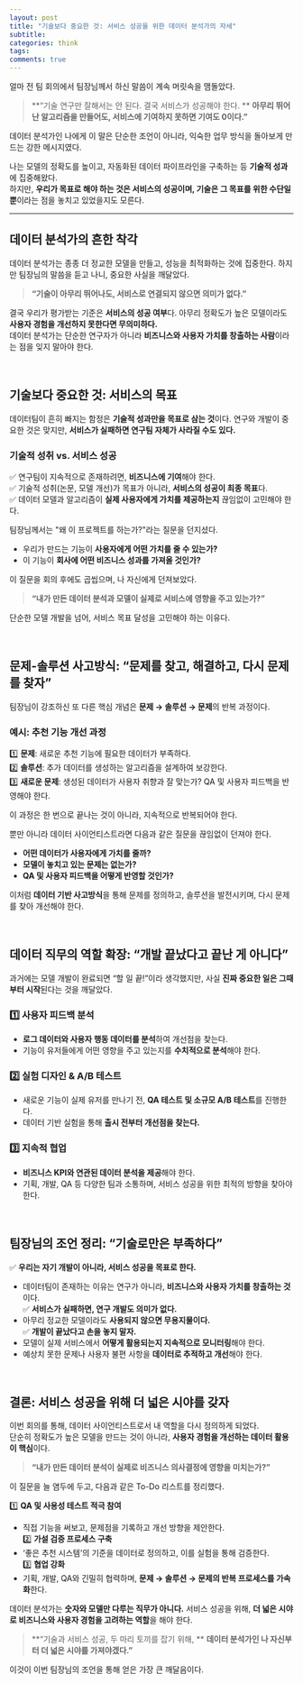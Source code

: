```yaml
---
layout: post
title: "기술보다 중요한 것: 서비스 성공을 위한 데이터 분석가의 자세"
subtitle: 
categories: think
tags:
comments: true
---
```



얼마 전 팀 회의에서 팀장님께서 하신 말씀이 계속 머릿속을 맴돌았다.

> **“기술 연구만 잘해서는 안 된다. 결국 서비스가 성공해야 한다. **
> **아무리 뛰어난 알고리즘을 만들어도, 서비스에 기여하지 못하면 기여도 0이다.”**

데이터 분석가인 나에게 이 말은 단순한 조언이 아니라, 익숙한 업무 방식을 돌아보게 만드는 강한 메시지였다. <br>

나는 모델의 정확도를 높이고, 자동화된 데이터 파이프라인을 구축하는 등 **기술적 성과**에 집중해왔다. <br>
하지만,   **우리가 목표로 해야 하는 것은 서비스의 성공이며, 기술은 그 목표를 위한 수단일 뿐**이라는 점을 놓치고 있었을지도 모른다.

---

## **데이터 분석가의 흔한 착각**  

데이터 분석가는 종종 더 정교한 모델을 만들고, 성능을 최적화하는 것에 집중한다. 하지만 팀장님의 말씀을 듣고 나니, 중요한 사실을 깨달았다.

> **“기술이 아무리 뛰어나도, 서비스로 연결되지 않으면 의미가 없다.”**

결국 우리가 평가받는 기준은 **서비스의 성공 여부**다. 아무리 정확도가 높은 모델이라도 **사용자 경험을 개선하지 못한다면 무의미하다.**  <br>
데이터 분석가는 단순한 연구자가 아니라 **비즈니스와 사용자 가치를 창출하는 사람**이라는 점을 잊지 말아야 한다.

<br>

## **기술보다 중요한 것: 서비스의 목표**  

데이터팀이 흔히 빠지는 함정은 **기술적 성과만을 목표로 삼는 것**이다. 연구와 개발이 중요한 것은 맞지만, **서비스가 실패하면 연구팀 자체가 사라질 수도 있다.**  

### **기술적 성취 vs. 서비스 성공**  
✅ 연구팀이 지속적으로 존재하려면, **비즈니스에 기여**해야 한다.  <br>
✅ 기술적 성취(논문, 모델 개선)가 목표가 아니라, **서비스의 성공이 최종 목표**다.  <br>
✅ 데이터 모델과 알고리즘이 **실제 사용자에게 가치를 제공하는지** 끊임없이 고민해야 한다.  

팀장님께서는 "왜 이 프로젝트를 하는가?"라는 질문을 던지셨다.  
- 우리가 만드는 기능이 **사용자에게 어떤 가치를 줄 수 있는가?**  
- 이 기능이 **회사에 어떤 비즈니스 성과를 가져올 것인가?**  

이 질문을 회의 후에도 곱씹으며, 나 자신에게 던져보았다.  
> **“내가 만든 데이터 분석과 모델이 실제로 서비스에 영향을 주고 있는가?”**  

단순한 모델 개발을 넘어, 서비스 목표 달성을 고민해야 하는 이유다.

<br>

## **문제-솔루션 사고방식: “문제를 찾고, 해결하고, 다시 문제를 찾자”**  

팀장님이 강조하신 또 다른 핵심 개념은 **문제 → 솔루션 → 문제**의 반복 과정이다.  

### **예시: 추천 기능 개선 과정**  
1️⃣ **문제**: 새로운 추천 기능에 필요한 데이터가 부족하다.  <br>
2️⃣ **솔루션**: 추가 데이터를 생성하는 알고리즘을 설계하여 보강한다.  <br>
3️⃣ **새로운 문제**: 생성된 데이터가 사용자 취향과 잘 맞는가? QA 및 사용자 피드백을 반영해야 한다.  

이 과정은 한 번으로 끝나는 것이 아니라, 지속적으로 반복되어야 한다. <br>

뿐만 아니라 데이터 사이언티스트라면 다음과 같은 질문을 끊임없이 던져야 한다.  
- **어떤 데이터가 사용자에게 가치를 줄까?**  
- **모델이 놓치고 있는 문제는 없는가?**  
- **QA 및 사용자 피드백을 어떻게 반영할 것인가?**  

이처럼 **데이터 기반 사고방식**을 통해 문제를 정의하고, 솔루션을 발전시키며, 다시 문제를 찾아 개선해야 한다.

<br>

## **데이터 직무의 역할 확장: “개발 끝났다고 끝난 게 아니다”**  

과거에는 모델 개발이 완료되면 “할 일 끝!”이라 생각했지만, 사실 **진짜 중요한 일은 그때부터 시작**된다는 것을 깨달았다.  

### **1️⃣ 사용자 피드백 분석**  
- **로그 데이터와 사용자 행동 데이터를 분석**하여 개선점을 찾는다.  
- 기능이 유저들에게 어떤 영향을 주고 있는지를 **수치적으로 분석**해야 한다.  

### **2️⃣ 실험 디자인 & A/B 테스트**  
- 새로운 기능이 실제 유저를 만나기 전, **QA 테스트 및 소규모 A/B 테스트**를 진행한다.  
- 데이터 기반 실험을 통해 **출시 전부터 개선점을 찾는다.**  

### **3️⃣ 지속적 협업**  
- **비즈니스 KPI와 연관된 데이터 분석을 제공**해야 한다.  
- 기획, 개발, QA 등 다양한 팀과 소통하며, 서비스 성공을 위한 최적의 방향을 찾아야 한다.  

<br>

## **팀장님의 조언 정리: “기술로만은 부족하다”**  

✅ **우리는 자기 개발이 아니라, 서비스 성공을 목표로 한다.**  
   - 데이터팀이 존재하는 이유는 연구가 아니라, **비즈니스와 사용자 가치를 창출하는 것**이다.  
✅ **서비스가 실패하면, 연구 개발도 의미가 없다.**  
   - 아무리 정교한 모델이라도 **사용되지 않으면 무용지물이다.**  
✅ **개발이 끝났다고 손을 놓지 말자.**  
   - 모델이 실제 서비스에서 **어떻게 활용되는지 지속적으로 모니터링**해야 한다.  
   - 예상치 못한 문제나 사용자 불편 사항을 **데이터로 추적하고 개선**해야 한다.  

<br>

## **결론: 서비스 성공을 위해 더 넓은 시야를 갖자**  

이번 회의를 통해, 데이터 사이언티스트로서 내 역할을 다시 정의하게 되었다.  <br>
단순히 정확도가 높은 모델을 만드는 것이 아니라, **사용자 경험을 개선하는 데이터 활용이 핵심**이다.  

> **“내가 만든 데이터 분석이 실제로 비즈니스 의사결정에 영향을 미치는가?”**  

이 질문을 늘 염두에 두고, 다음과 같은 To-Do 리스트를 정리했다.  

1️⃣ **QA 및 사용성 테스트 적극 참여**  
   - 직접 기능을 써보고, 문제점을 기록하고 개선 방향을 제안한다.  
2️⃣ **가설 검증 프로세스 구축**  
   - ‘좋은 추천 시스템’의 기준을 데이터로 정의하고, 이를 실험을 통해 검증한다.  
3️⃣ **협업 강화**  
   - 기획, 개발, QA와 긴밀히 협력하며, **문제 → 솔루션 → 문제의 반복 프로세스를 가속화**한다.  

데이터 분석가는 **숫자와 모델만 다루는 직무가 아니다.** 서비스 성공을 위해, **더 넓은 시야로 비즈니스와 사용자 경험을 고려하는 역할**을 해야 한다.  

> **“기술과 서비스 성공, 두 마리 토끼를 잡기 위해, **
> **데이터 분석가인 나 자신부터 더 넓은 시야를 가져야겠다.”**

이것이 이번 팀장님의 조언을 통해 얻은 가장 큰 깨달음이다.
